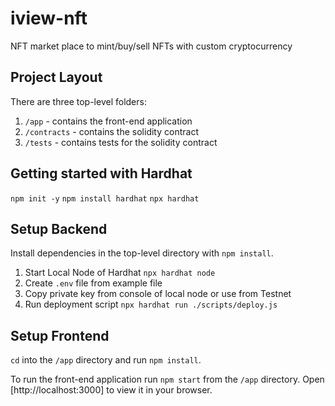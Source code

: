# iview-nft
NFT market place to mint/buy/sell NFTs with custom cryptocurrency


## Project Layout

There are three top-level folders:

1. `/app` - contains the front-end application
2. `/contracts` - contains the solidity contract
3. `/tests` - contains tests for the solidity contract


## Getting started with Hardhat
`npm init -y`
`npm install hardhat`
`npx hardhat`


## Setup Backend
Install dependencies in the top-level directory with `npm install`.

1. Start Local Node of Hardhat `npx hardhat node`
2. Create `.env` file from example file
3. Copy private key from console of local node or use from Testnet
4. Run deployment script `npx hardhat run ./scripts/deploy.js`



## Setup Frontend
`cd` into the `/app` directory and run `npm install`.

To run the front-end application run `npm start` from the `/app` directory. Open [http://localhost:3000] to view it in your browser.
